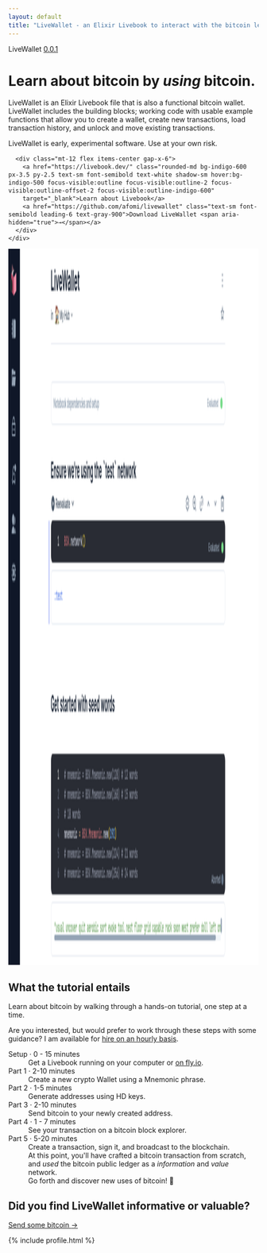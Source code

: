 ```yaml
---
layout: default
title: "LiveWallet - an Elixir Livebook to interact with the bitcoin ledger"
---
```


<div class="relative isolate pt-14">
  <div class="mx-auto max-w-7xl px-6 py-12 sm:py-24 lg:flex lg:items-center lg:gap-x-10 lg:px-8 lg:pt-40 lg:pb-0">
    <div class="mx-auto max-w-2xl lg:mx-0 lg:flex-auto">
      <div class="flex">
        <div class="relative flex items-center gap-x-4 rounded-full px-4 py-1 text-sm leading-6 text-gray-600 ring-1 ring-gray-900/10 hover:ring-gray-900/20">
          LiveWallet
          <a href="https://github.com/afomi/livewallet/">
            <span class="font-semibold text-indigo-600">0.0.1</span>
          </a>
        </div>
      </div>
      <h1 class="mt-8 max-w-lg text-4xl font-bold tracking-tight text-gray-900 sm:text-6xl">
        Learn about bitcoin
        by <i>using</i> bitcoin.
      </h1>
      <p class="mt-6 mb-2 text-lg leading-8 text-gray-600">
        LiveWallet is an Elixir Livebook file that is also a functional bitcoin wallet.
        LiveWallet includes the building blocks; working code with usable example functions that allow you to create a wallet,
        create new transactions, load transaction history, and unlock and move existing transactions.
      </p>
      <p>
        <span class="text-red-400">
          LiveWallet is early, experimental software. Use at your own risk.
        </span>
      </p>

      <div class="mt-12 flex items-center gap-x-6">
        <a href="https://livebook.dev/" class="rounded-md bg-indigo-600 px-3.5 py-2.5 text-sm font-semibold text-white shadow-sm hover:bg-indigo-500 focus-visible:outline focus-visible:outline-2 focus-visible:outline-offset-2 focus-visible:outline-indigo-600"
        target="_blank">Learn about Livebook</a>
        <a href="https://github.com/afomi/livewallet" class="text-sm font-semibold leading-6 text-gray-900">Download LiveWallet <span aria-hidden="true">→</span></a>
      </div>
    </div>
  </div>
</div>
<div class="pb-8">
  <div class="lg:pb-12">
    <div class="mx-auto max-w-7xl px-6 lg:px-8 pb-24">
      <div class="mt-16 flow-root sm:mt-24">
        <div class="-m-2 rounded-xl bg-gray-900/5 p-2 ring-1 ring-inset ring-gray-900/10 lg:-m-4 lg:rounded-2xl lg:p-4 pb-12">
          <img src="/assets/images/livewallet-screenshot.png" alt="App screenshot" width="2432" height="1442" class="rounded-md shadow-2xl ring-1 ring-gray-900/10">
        </div>
      </div>
    </div>
  </div>
</div>

<div class="bg-white">
  <div class="mx-auto max-w-7xl px-6 py-24 sm:pt-32 lg:px-8 lg:py-40">
    <div class="lg:grid lg:grid-cols-12 lg:gap-8">
      <div class="lg:col-span-5">
        <h2 class="text-2xl font-bold leading-10 tracking-tight text-gray-900">
          What the tutorial entails
        </h2>
        <p class="mt-4 text-base leading-7 text-gray-600">
          Learn about bitcoin
          by walking through a hands-on tutorial, one step at a time.
        </p>
        <p class="mt-4 leading-7 text-blue-300 pt-32">
          Are you interested,
          but would prefer to work through these steps with some guidance?
          I am available for
          <a href="mailto:wold@afomi.com" class="text-gray-500">hire on an hourly basis</a>.
        </p>
      </div>
      <div class="mt-10 lg:col-span-7 lg:mt-0">
        <dl class="space-y-10">
          <div>
            <dt class="text-base font-semibold leading-7 text-gray-900">
              Setup
              &middot;
              <span class="text-gray-400 text-normal text-sm">
                0 - 15 minutes
              </span>
            </dt>
            <dd class="mt-2 text-base leading-7 text-gray-600">
              Get a Livebook running on your computer or
              <a href="https://fly.io/docs/app-guides/livebook/"
                class="text-indigo-500"
                target="_blank">on fly.io</a>.
            </dd>
          </div>
          <div>
            <dt class="text-base font-semibold leading-7 text-gray-900">
              Part 1
              &middot;
              <span class="text-gray-400 text-normal text-sm">
                2-10 minutes
              </span>
            </dt>
            <dd class="mt-2 text-base leading-7 text-gray-600">
              Create a new crypto Wallet using a Mnemonic phrase.
            </dd>
          </div>
          <div>
            <dt class="text-base font-semibold leading-7 text-gray-900">
              Part 2
              &middot;
              <span class="text-gray-400 text-normal text-sm">
                1-5 minutes
              </span>
            </dt>
            <dd class="mt-2 text-base leading-7 text-gray-600">
              Generate addresses using HD keys.
            </dd>
          </div>
          <div>
            <dt class="text-base font-semibold leading-7 text-gray-900">
              Part 3
              &middot;
              <span class="text-gray-400 text-normal text-sm">
                2-10 minutes
              </span>
            </dt>
            <dd class="mt-2 text-base leading-7 text-gray-600">
              Send bitcoin to your newly created address.
            </dd>
          </div>
          <div>
            <dt class="text-base font-semibold leading-7 text-gray-900">
              Part 4
              &middot;
              <span class="text-gray-400 text-normal text-sm">
                1 - 7 minutes
              </span>
            </dt>
            <dd class="mt-2 text-base leading-7 text-gray-600">
              See your transaction on a bitcoin block explorer.
            </dd>
          </div>
          <div>
            <dt class="text-base font-semibold leading-7 text-gray-900">
              Part 5
              &middot;
              <span class="text-gray-400 text-normal text-sm">
                5-20 minutes
              </span>
            </dt>
            <dd class="mt-2 text-base leading-7 text-gray-600">
              Create a transaction, sign it, and broadcast to the blockchain.
            </dd>
          </div>
          <div>
            <dt class="text-base font-semibold leading-7 text-gray-900">
            </dt>
            <dd class="mt-2 text-base leading-7 text-purple-700 text-sm">
              At this point,
              you'll have crafted a bitcoin transaction from scratch,
              and <i>used</i> the bitcoin public ledger as a <i>information</i> and <i>value</i> network.
            </dd>
          </div>
          <div>
            <dt class="text-base font-semibold leading-7 text-gray-900">
            </dt>
            <dd class="mt-2 text-base leading-7 text-gray-800 text-sm">
              Go forth and discover new uses of bitcoin! 💫
            </dd>
          </div>
        </dl>
      </div>
    </div>
  </div>
</div>

<div class="bg-indigo-100 mt-24">
  <div class="mx-auto max-w-7xl px-6 py-24 sm:py-32 lg:flex lg:items-center lg:justify-between lg:px-8">
    <h2 class="text-3xl font-bold tracking-tight text-gray-900 sm:text-4xl">
      Did you find LiveWallet informative or valuable?
    </h2>
    <div class="mt-10 flex items-center gap-x-6 lg:mt-0 lg:flex-shrink-0">
      <a href="javascript:toggleModal();"
        class="rounded-md bg-indigo-600 px-3.5 py-2.5 text-sm font-semibold text-white shadow-sm hover:bg-indigo-500 focus-visible:outline focus-visible:outline-2 focus-visible:outline-offset-2 focus-visible:outline-indigo-600">
          Send some bitcoin
          <span aria-hidden="true">→</span>
      </a>
    </div>
  </div>
</div>

{% include profile.html %}
